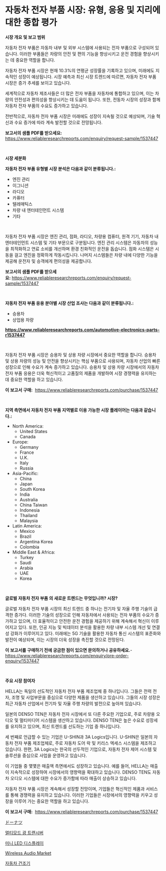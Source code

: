 <p><h1>자동차 전자 부품 시장: 유형, 응용 및 지리에 대한 종합 평가</h1></p><p><strong>시장 개요 및 보고 범위</strong></p>
<p><p>자동차 전자 부품은 자동차 내부 및 외부 시스템에 사용되는 전자 부품으로 구성되어 있습니다. 이러한 부품들은 차량의 안전 및 편의 기능을 향상시키고 운전 경험을 향상시키는 데 중요한 역할을 합니다. </p><p>자동차 전자 부품 시장은 현재 10.3%의 연평균 성장률을 기록하고 있으며, 미래에도 지속적인 성장이 예상됩니다. 시장 예측과 최신 시장 트렌드에 따르면, 자동차 전자 부품 시장은 증가 추세를 보이고 있습니다. </p><p>세계적으로 자동차 제조사들은 더 많은 전자 부품을 자동차에 통합하고 있으며, 이는 차량의 안전성과 편의성을 향상시키는 데 도움이 됩니다. 또한, 전동차 시장의 성장과 함께 자동차 전자 부품의 수요도 증가하고 있습니다.</p><p>전반적으로, 자동차 전자 부품 시장은 미래에도 성장이 지속될 것으로 예상되며, 기술 혁신과 수요 증가에 따라 계속 발전할 것으로 전망됩니다.</p></p>
<p><strong>보고서의 샘플 PDF를 받으세요:</strong> <a href="https://www.reliableresearchreports.com/enquiry/request-sample/1537447">https://www.reliableresearchreports.com/enquiry/request-sample/1537447</a></p>
<p>&nbsp;</p>
<p><strong>시장 세분화</strong></p>
<p><strong>자동차 전자 부품 유형별 시장 분석은 다음과 같이 분류됩니다.:</strong></p>
<p><ul><li>엔진 관리</li><li>이그니션</li><li>라디오</li><li>카퓨터</li><li>텔레매틱스</li><li>차량 내 엔터테인먼트 시스템</li><li>기타</li></ul></p>
<p>&nbsp;</p>
<p><p>자동차 전자 부품 시장은 엔진 관리, 점화, 라디오, 차량용 컴퓨터, 원격 기기, 자동차 내 엔터테인먼트 시스템 및 기타 부문으로 구분됩니다. 엔진 관리 시스템은 자동차의 성능을 최적화하고 연료 소비를 개선하며 환경 친화적인 운전을 돕습니다. 점화 시스템은 시동을 걸고 엔진을 정확하게 작동시킵니다. 나머지 시스템들은 차량 내에 다양한 기능을 제공해 운전자 및 승객에게 편의성을 제공합니다.</p></p>
<p><strong>보고서의 샘플 PDF를 받으세요:</strong>&nbsp;<a href="https://www.reliableresearchreports.com/enquiry/request-sample/1537447">https://www.reliableresearchreports.com/enquiry/request-sample/1537447</a></p>
<p>&nbsp;</p>
<p><strong> 자동차 전자 부품 응용 분야별 시장 산업 조사는 다음과 같이 분류됩니다.:</strong></p>
<p><ul><li>승용차</li><li>상업용 차량</li></ul></p>
<p><strong><a href="https://www.reliableresearchreports.com/automotive-electronics-parts-r1537447">https://www.reliableresearchreports.com/automotive-electronics-parts-r1537447</a></strong></p>
<p>&nbsp;</p>
<p><p>자동차 전자 부품 시장은 승용차 및 상용 차량 시장에서 중요한 역할을 합니다. 승용차 및 상용 차량의 성능 및 안전을 향상시키는 핵심 부품으로 사용되며, 자동차 산업의 빠른 성장으로 인해 수요가 계속 증가하고 있습니다. 승용차 및 상용 차량 시장에서의 자동차 전자 부품 응용은 더욱 혁신적이고 고품질의 제품을 개발하여 시장 경쟁력을 유지하는 데 중요한 역할을 하고 있습니다.</p></p>
<p><strong>이 보고서 구매:</strong>&nbsp; <a href="https://www.reliableresearchreports.com/purchase/1537447">https://www.reliableresearchreports.com/purchase/1537447</a></p>
<p>&nbsp;</p>
<p><strong>지역 측면에서 자동차 전자 부품 지역별로 이용 가능한 시장 플레이어는 다음과 같습니다.:</strong></p>
<p><ul>
    <li>
        North America:
        <ul>
            <li>United States</li>
            <li>Canada</li>
        </ul>
    </li>
    <li>
        Europe:
        <ul>
            <li>Germany</li>
            <li>France</li>
            <li>U.K.</li>
            <li>Italy</li>
            <li>Russia</li>
        </ul>
    </li>
    <li>
        Asia-Pacific:
        <ul>
            <li>China</li>
            <li>Japan</li>
            <li>South Korea</li>
            <li>India</li>
            <li>Australia</li>
            <li>China Taiwan</li>
            <li>Indonesia</li>
            <li>Thailand</li>
            <li>Malaysia</li>
        </ul>
    </li>
    <li>
        Latin America:
        <ul>
            <li>Mexico</li>
            <li>Brazil</li>
            <li>Argentina Korea</li>
            <li>Colombia</li>
        </ul>
    </li>
    <li>
        Middle East & Africa:
        <ul>
            <li>Turkey</li>
            <li>Saudi</li>
            <li>Arabia</li>
            <li>UAE</li>
            <li>Korea</li>
        </ul>
    </li>
    </ul></p>
<p>&nbsp;</p>
<p><strong>글로벌 자동차 전자 부품 의 새로운 트렌드는 무엇입니까? 시장?</strong></p>
<p><p>글로벌 자동차 전자 부품 시장의 최신 트렌드 중 하나는 전기차 및 자율 주행 기술의 급격한 증가다. 이러한 기술의 성장으로 인해 자동차에서 사용되는 전자 부품의 수요가 증가하고 있으며, 더 효율적이고 안전한 운전 경험을 제공하기 위해 계속해서 혁신이 이루어지고 있다. 또한, 인공 지능 및 빅데이터 분석을 활용한 차량 내부 시스템 개선 및 연결성 강화가 이루어지고 있다. 미래에는 5G 기술을 활용한 자동차 통신 시스템의 표준화와 발전이 예상되며, 이는 시장의 더욱 성장을 촉진할 것으로 전망된다.</p></p>
<p><strong>이 보고서를 구매하기 전에 궁금한 점이 있으면 문의하거나 공유하세요.</strong>- <a href="https://www.reliableresearchreports.com/enquiry/pre-order-enquiry/1537447">https://www.reliableresearchreports.com/enquiry/pre-order-enquiry/1537447</a></p>
<p>&nbsp;</p>
<p><strong>주요 시장 참여자</strong></p>
<p><p>HELLA는 독일의 선도적인 자동차 전자 부품 제조업체 중 하나입니다. 그들은 전력 전자, 조명 및 사업부문을 중심으로 다양한 제품을 생산하고 있습니다. 그들의 시장 성장은 최근 자동차 산업에서 전기차 및 자율 주행 차량의 발전으로 높아져 있습니다.</p><p>일본의 DENSO TEN은 자동차 전자 시장에서 또 다른 주요한 기업으로, 주로 차량용 오디오 및 멀티미디어 시스템을 생산하고 있습니다. DENSO TEN은 높은 수요로 성장세를 유지하고 있으며, 최신 트렌드를 선도하는 기업 중 하나입니다.</p><p>세 번째로 언급할 수 있는 기업은 U-SHIN과 3A Logics입니다. U-SHIN은 일본의 자동차 전자 부품 제조업체로, 주로 자동차 도어 락 및 키리스 엑세스 시스템을 제조하고 있습니다. 한편, 3A Logics는 한국의 선두적인 기업으로, 자동차 전자 제어 시스템 및 솔루션을 중심으로 사업을 운영하고 있습니다.</p><p>이 기업들 중 몇몇은 매출액 측면에서도 성장하고 있습니다. 예를 들어, HELLA는 매출이 지속적으로 성장하여 시장에서의 영향력을 확대하고 있습니다. DENSO TEN도 자동차 오디오 시스템에 대한 수요가 증가함에 따라 매출이 상승하고 있습니다.</p><p>자동차 전자 부품 시장은 계속해서 성장할 전망이며, 기업들은 혁신적인 제품과 서비스를 통해 경쟁력을 유지하고 있습니다. 이러한 기업들은 시장에서의 영향력을 키우고 성장을 이루어 가는 중요한 역할을 하고 있습니다.</p></p>
<p><strong>이 보고서 구매:</strong>&nbsp;&nbsp;<a href="https://www.reliableresearchreports.com/purchase/1537447">https://www.reliableresearchreports.com/purchase/1537447</a></p>
<p><p><a href="https://github.com/roulaayoub-saad/Market-Research-Report-List-1/blob/main/369466155788.md">ドーナツ</a></p><p><a href="https://medium.com/@leonidasalazar756/2024%EB%85%84%EB%B6%80%ED%84%B0-2031%EB%85%84%EA%B9%8C%EC%A7%80%EC%9D%98-%EB%8B%A4%EC%A4%91-%EB%AA%A8%EB%93%9C-%EA%B4%91-%ED%8A%B8%EB%9E%9C%EC%8B%9C%EB%B2%84-%EC%8B%9C%EC%9E%A5-%EC%A0%90%EC%9C%A0%EC%9C%A8-%EB%B3%80%ED%99%94%EC%99%80-%EC%8B%9C%EC%9E%A5-%EC%84%B1%EC%9E%A5-%ED%8A%B8%EB%A0%8C%EB%93%9C-61562e79f709">멀티모드 광 트랜시버</a></p><p><a href="https://medium.com/@dessierohan2023/%EB%AF%B8%EB%8B%88led-%EB%94%94%EC%8A%A4%ED%94%8C%EB%A0%88%EC%9D%B4-%EC%8B%9C%EC%9E%A5-2031%EB%85%84%EA%B9%8C%EC%A7%80%EC%9D%98-%EC%84%B1%EA%B3%B5%EC%A0%81%EC%9D%B8-%EB%B9%84%EC%A6%88%EB%8B%88%EC%8A%A4-%EC%A0%84%EB%9E%B5%EC%9D%98-%EC%97%B4%EC%87%A0-%EC%98%88%EC%B8%A1-9e7cd61b8f34">미니 LED 디스플레이</a></p><p><a href="https://www.linkedin.com/pulse/wireless-audio-market-size-outlook-forecast-2024-2031-insight-burst-eo9xf?trackingId=ZV1qeigHpwi0hQmcEJuD8g%3D%3D">Wireless Audio Market</a></p><p><a href="https://github.com/KellyLyncyh543964/Market-Research-Report-List-1/blob/main/877774453740.md">자동차 건조기</a></p></p>